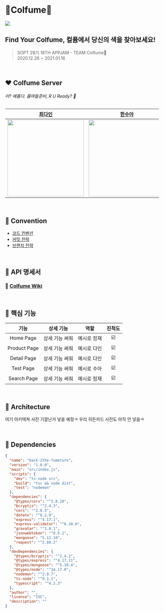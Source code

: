 # 🎨Colfume🔎
<img src="https://user-images.githubusercontent.com/68318945/124396500-ee45d280-dd44-11eb-9795-27ae3256684e.png">

## Find Your Colfume, 컬퓸에서 당신의 색을 찾아보세요!
> SOPT 28기 18TH APPJAM - TEAM Colfume💨  
2020.12.26 ~ 2021.01.16

<br>

## ❤️ Colfume Server
######  어? 예퓸다. 퓸며들준비, R U Ready? 🔫
|               [최다인](https://github.com/Chedda98)         |        [한수아](https://github.com/sssua-0928)       |        [김정재](https://github.com/Jeongggjae)              |
| :----------------------------------------------------------: | :----------------------------------------------------------: | :----------------------------------------------------------: | 
| <img src="https://user-images.githubusercontent.com/68318945/124396405-49c39080-dd44-11eb-92ef-49d598444107.png" height="250" /> | <img src="https://user-images.githubusercontent.com/68318945/124396445-8becd200-dd44-11eb-9e6f-b030def1bd3a.png" height="250" /> |  <img src="https://user-images.githubusercontent.com/68318945/124483014-dc1b7100-dde4-11eb-87f5-1921991bb0d1.png" height="250" /> |

<br>

## 🧡 Convention

- [코드 컨벤션](https://www.notion.so/coding-convention-9d6b5b7df3994b8696b7107bb35f2e2a)
- [커밋 전략](https://www.notion.so/commit-convention-565150c24bb1422384cdabed32a5634e)
- [브랜치 전략](https://www.notion.so/Git-branch-3c71ed286e9d47ab8a3c89bbc39b52d3)


<br>



## 💛 API 명세서
### 🔖 [Colfume Wiki](https://www.notion.so/Colfume-Wiki-8e5ca79fcc674f3b811d521f5c6a0ba2)


<br>


## 💚 핵심 기능
|       기능       |          상세 기능          | 역할 | 진척도 |
| :--------------: | :-----------------------: | :---: | :----: |
|     Home Page     |        상세 기능 써줘         | 예시로 정재 |    ☑️       |
|     Product Page     |        상세 기능 써줘         | 예시로 다인 |    ☑️       |
|     Detail Page     |        상세 기능 써줘         | 예시로 다인 |    ☑️       |
|     Test Page     |        상세 기능 써줘         | 예시로 수아 |    ☑️       |
|     Search Page     |        상세 기능 써줘         | 예시로 정재 |    ☑️       |


<br>

## 💙 Architecture
여기 아키텍쳐 사진 기깔난거 넣을 예정ㅋ
우리 히든카드 사진도 아직 안 넣음ㅋ

<br>


## 💜 Dependencies
```json
{
  "name": "back-2the-fumeture",
  "version": "1.0.0",
  "main": "src/index.js",
  "scripts": {
    "dev": "ts-node src",
    "build": "tsc && node dist",
    "test": "nodemon"
  },
  "dependencies": {
    "@types/cors": "^2.8.10",
    "bcryptjs": "^2.4.3",
    "cors": "^2.8.5",
    "dotenv": "^8.2.0",
    "express": "^4.17.1",
    "express-validator": "^6.10.0",
    "gravatar": "^1.8.1",
    "jsonwebtoken": "^8.5.1",
    "mongoose": "5.12.10",
    "request": "^2.88.2"
  },
  "devDependencies": {
    "@types/bcryptjs": "^2.4.2",
    "@types/express": "^4.17.11",
    "@types/mongoose": "^5.10.4",
    "@types/node": "^14.17.0",
    "nodemon": "^2.0.7",
    "ts-node": "^9.1.1",
    "typescript": "^4.2.3"
  },
  "author": "",
  "license": "ISC",
  "description": ""
}
```

